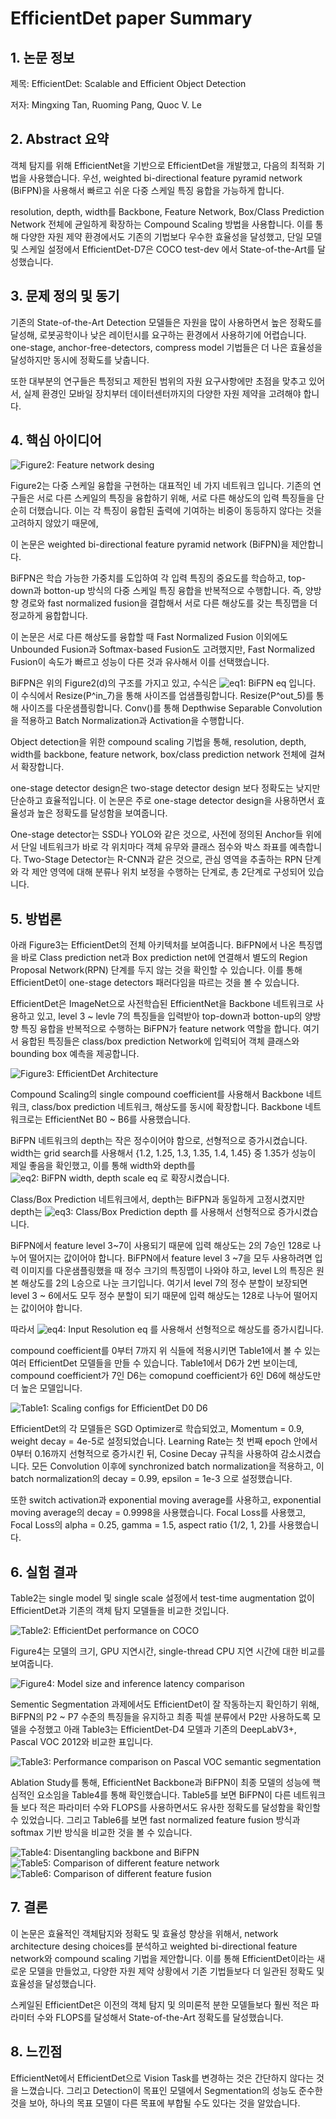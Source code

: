 # EfficientDet paper Summary
## 1. 논문 정보
제목: EfficientDet: Scalable and Efficient Object Detection

저자: Mingxing Tan, Ruoming Pang, Quoc V. Le

## 2. Abstract 요약
객체 탐지를 위해 EfficientNet을 기반으로 EfficientDet을 개발했고, 다음의 최적화 기법을 사용했습니다. 우선, weighted bi-directional feature pyramid network (BiFPN)을 사용해서 빠르고 쉬운 다중 스케일 특징 융합을 가능하게 합니다.

resolution, depth, width를 Backbone, Feature Network, Box/Class Prediction Network 전체에 균일하게 확장하는 Compound Scaling 방법을 사용합니다. 이를 통해 다양한 자원 제약 환경에서도 기존의 기법보다 우수한 효율성을 달성했고, 단일 모델 및 스케일 설정에서 EfficientDet-D7은 COCO test-dev 에서 State-of-the-Art를 달성했습니다.

## 3. 문제 정의 및 동기
기존의 State-of-the-Art Detection 모델들은 자원을 많이 사용하면서 높은 정확도를 달성해, 로봇공학이나 낮은 레이턴시를 요구하는 환경에서 사용하기에 어렵습니다. one-stage, anchor-free-detectors, compress model 기법들은 더 나은 효율성을 달성하지만 동시에 정확도를 낮춥니다.

또한 대부분의 연구들은 특정되고 제한된 범위의 자원 요구사항에만 초점을 맞추고 있어서, 실제 환경인 모바일 장치부터 데이터센터까지의 다양한 자원 제약을 고려해야 합니다.

## 4. 핵심 아이디어
![Figure2: Feature network desing](image/Figure2.png)

Figure2는 다중 스케일 융합을 구현하는 대표적인 네 가지 네트워크 입니다. 기존의 연구들은 서로 다른 스케일의 특징을 융합하기 위해, 서로 다른 해상도의 입력 특징들을 단순히 더했습니다. 이는 각 특징이 융합된 출력에 기여하는 비중이 동등하지 않다는 것을 고려하지 않았기 때문에,

이 논문은 weighted bi-directional feature pyramid network (BiFPN)을 제안합니다.

BiFPN은 학습 가능한 가중치를 도입하여 각 입력 특징의 중요도를 학습하고, top-down과 botton-up 방식의 다중 스케일 특징 융합을 반복적으로 수행합니다. 즉, 양방향 경로와 fast normalized fusion을 결합해서 서로 다른 해상도를 갖는 특징맵을 더 정교하게 융합합니다.

이 논문은 서로 다른 해상도를 융합할 때 Fast Normalized Fusion 이외에도 Unbounded Fusion과 Softmax-based Fusion도 고려했지만, Fast Normalized Fusion이 속도가 빠르고 성능이 다른 것과 유사해서 이를 선택했습니다.

BiFPN은 위의 Figure2(d)의 구조를 가지고 있고, 수식은 ![eq1: BiFPN eq](image/eq1.png) 입니다. 이 수식에서 Resize(P^in_7)을 통해 사이즈를 업샘플링합니다. Resize(P^out_5)를 통해 사이즈를 다운샘플링합니다. Conv()를 통해 Depthwise Separable Convolution을 적용하고 Batch Normalization과 Activation을 수행합니다.

Object detection을 위한 compound scaling 기법을 통해, resolution, depth, width를 backbone, feature network, box/class prediction network 전체에 걸쳐서 확장합니다.

one-stage detector design은 two-stage detector design 보다 정확도는 낮지만 단순하고 효율적입니다. 이 논문은 주로 one-stage detector design을 사용하면서 효율성과 높은 정확도를 달성함을 보여줍니다.

One-stage detector는 SSD나 YOLO와 같은 것으로, 사전에 정의된 Anchor들 위에서 단일 네트워크가 바로 각 위치마다 객체 유무와 클래스 점수와 박스 좌표를 예측합니다. Two-Stage Detector는 R-CNN과 같은 것으로, 관심 영역을 추출하는 RPN 단계와 각 제안 영역에 대해 분류나 위치 보정을 수행하는 단계로, 총 2단계로 구성되어 있습니다.

## 5. 방법론
아래 Figure3는 EfficientDet의 전체 아키텍처를 보여줍니다. BiFPN에서 나온 특징맵을 바로 Class prediction net과 Box prediction net에 연결해서 별도의 Region Proposal Network(RPN) 단계를 두지 않는 것을 확인할 수 있습니다. 이를 통해 EfficientDet이 one-stage detectors 패러다임을 따르는 것을 볼 수 있습니다.

EfficientDet은 ImageNet으로 사전학습된 EfficientNet을 Backbone 네트워크로 사용하고 있고, level 3 ~ levle 7의 특징들을 입력받아 top-down과 botton-up의 양방향 특징 융합을 반복적으로 수행하는 BiFPN가 feature network 역할을 합니다. 여기서 융합된 특징들은 class/box prediction Network에 입력되어 객체 클래스와 bounding box 예측을 제공합니다.

![Figure3: EfficientDet Architecture](image/Figure3.png)

Compound Scaling의 single compound coefficient를 사용해서 Backbone 네트워크, class/box prediction 네트워크, 해상도를 동시에 확장합니다. Backbone 네트워크로는 EfficientNet B0 ~ B6를 사용했습니다.

BiFPN 네트워크의 depth는 작은 정수이어야 함으로, 선형적으로 증가시켰습니다. width는 grid search를 사용해서 {1.2, 1.25, 1.3, 1.35, 1.4, 1.45} 중 1.35가 성능이 제일 좋음을 확인했고, 이를 통해 width와 depth를 ![eq2: BiFPN width, depth scale eq](image/eq2.png) 로 확장시켰습니다.

Class/Box Prediction 네트워크에서, depth는 BiFPN과 동일하게 고정시켰지만 depth는 ![eq3: Class/Box Prediction depth](image/eq3.png) 를 사용해서 선형적으로 증가시켰습니다.

BiFPN에서 feature level 3~7이 사용되기 때문에 입력 해상도는 2의 7승인 128로 나누어 떨어지는 값이어야 합니다. BiFPN에서 feature level 3 ~7을 모두 사용하려면 입력 이미지를 다운샘플링했을 때 정수 크기의 특징맵이 나와야 하고, level L의 특징은 원본 해상도를 2의 L승으로 나눈 크기입니다. 여기서 level 7의 정수 분할이 보장되면 level 3 ~ 6에서도 모두 정수 분할이 되기 때문에 입력 해상도는 128로 나누어 떨어지는 값이어야 합니다.

따라서 ![eq4: Input Resolution eq](image/eq4.png) 를 사용해서 선형적으로 해상도를 증가시킵니다.

compound coefficient를 0부터 7까지 위 식들에 적용시키면 Table1에서 볼 수 있는 여러 EfficientDet 모델들을 만들 수 있습니다. Table1에서 D6가 2번 보이는데, compound coefficient가 7인 D6는 comopund coefficient가 6인 D6에 해상도만 더 높은 모델입니다.

![Table1: Scaling configs for EfficientDet D0 D6](image/Table1.png)

EfficientDet의 각 모델들은 SGD Optimizer로 학습되었고, Momentum = 0.9, weight decay = 4e-5로 설정되었습니다. Learning Rate는 첫 번째 epoch 안에서 0부터 0.16까지 선형적으로 증가시킨 뒤, Cosine Decay 규칙을 사용하여 감소시켰습니다. 모든 Convolution 이후에 synchronized batch normalization을 적용하고, 이 batch normalization의 decay = 0.99, epsilon = 1e-3 으로 설정했습니다.

또한 switch activation과 exponential moving average를 사용하고, exponential moving average의 decay = 0.9998을 사용했습니다. Focal Loss를 사용했고, Focal Loss의 alpha = 0.25, gamma = 1.5, aspect ratio {1/2, 1, 2}를 사용했습니다.

## 6. 실험 결과
Table2는 single model 및 single scale 설정에서 test-time augmentation 없이 EfficientDet과 기존의 객체 탐지 모델들을 비교한 것입니다.

![Table2: EfficientDet performance on COCO](image/Table2.png)

Figure4는 모델의 크기, GPU 지연시간, single-thread CPU 지연 시간에 대한 비교를 보여줍니다.

![Figure4: Model size and inference latency comparison](image/Figure4.png)

Sementic Segmentation 과제에서도 EfficientDet이 잘 작동하는지 확인하기 위해, BiFPN의 P2 ~ P7 수준의 특징들을 유지하고 최종 픽셀 분류에서 P2만 사용하도록 모델을 수정했고 아래 Table3는 EfficientDet-D4 모델과 기존의 DeepLabV3+, Pascal VOC 2012와 비교한 표입니다.

![Table3: Performance comparison on Pascal VOC semantic segmentation](image/Table3.png)

Ablation Study를 통해, EfficientNet Backbone과 BiFPN이 최종 모델의 성능에 핵심적인 요소임을 Table4를 통해 확인했습니다. Table5를 보면 BiFPN이 다른 네트워크들 보다 적은 파라미터 수와 FLOPS를 사용하면서도 유사한 정확도를 달성함을 확인할 수 있었습니다. 그리고 Table6를 보면 fast normalized feature fusion 방식과 softmax 기반 방식을 비교한 것을 볼 수 있습니다.

![Table4: Disentangling backbone and BiFPN](image/Table4.png)
![Table5: Comparison of different feature network](image/Table5.png)
![Table6: Comparison of different feature fusion](image/Table6.png)

## 7. 결론
이 논문은 효율적인 객체탐지와 정확도 및 효율성 향상을 위해서, network architecture desing choices를 분석하고 weighted bi-directional feature network와 compound scaling 기법을 제안합니다. 이를 통해 EfficientDet이라는 새로운 모델을 만들었고, 다양한 자원 제약 상황에서 기존 기법들보다 더 일관된 정확도 및 효율성을 달성했습니다.

스케일된 EfficientDet은 이전의 객체 탐지 및 의미론적 분한 모델들보다 훨씬 적은 파라미터 수와 FLOPS를 달성해서 State-of-the-Art 정확도를 달성했습니다.

## 8. 느낀점
EfficientNet에서 EfficientDet으로 Vision Task를 변경하는 것은 간단하지 않다는 것을 느꼈습니다. 그리고 Detection이 목표인 모델에서 Segmentation의 성능도 준수한 것을 보아, 하나의 목표 모델이 다른 목표에 부합될 수도 있다는 것을 알았습니다.
